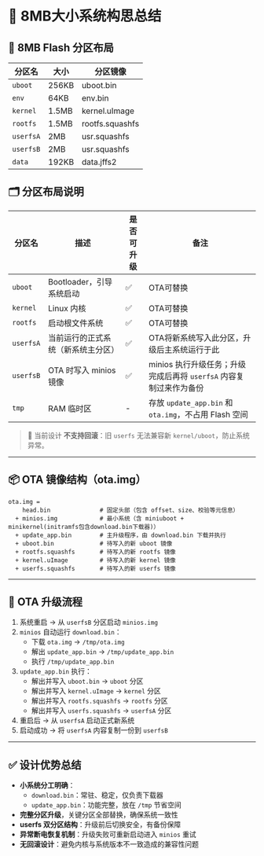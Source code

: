 

# 🧠 8MB大小系统构思总结

## 🧱 8MB Flash 分区布局

| 分区名    | 大小  | 分区镜像        |
| --------- | ----- | --------------- |
| `uboot`   | 256KB | uboot.bin       |
| `env`     | 64KB  | env.bin         |
| `kernel`  | 1.5MB | kernel.uImage   |
| `rootfs`  | 1.5MB | rootfs.squashfs |
| `userfsA` | 2MB   | usr.squashfs    |
| `userfsB` | 2MB   | usr.squashfs    |
| `data`    | 192KB | data.jffs2      |

## 🗂️ 分区布局说明

| 分区名    | 描述                               | 是否可升级 | 备注                                                         |
| --------- | ---------------------------------- | ---------- | ------------------------------------------------------------ |
| `uboot`   | Bootloader，引导系统启动           | ✅          | OTA可替换                                                    |
| `kernel`  | Linux 内核                         | ✅          | OTA可替换                                                    |
| `rootfs`  | 启动根文件系统                     | ✅          | OTA可替换                                                    |
| `userfsA` | 当前运行的正式系统（新系统主分区） | ✅          | OTA将新系统写入此分区，升级后主系统运行于此                  |
| `userfsB` | OTA 时写入 minios 镜像             | ✅          | minios 执行升级任务；升级完成后再将 `userfsA` 内容复制过来作为备份 |
| `tmp`     | RAM 临时区                         | -          | 存放 `update_app.bin` 和 `ota.img`，不占用 Flash 空间        |

> 📌 当前设计 **不支持回滚**：旧 `userfs` 无法兼容新 `kernel/uboot`，防止系统异常。
>

------

## 📦 OTA 镜像结构（ota.img）

```text
ota.img =
    head.bin              # 固定头部（包含 offset、size、校验等元信息）
  + minios.img            # 最小系统（含 miniuboot + minikernel(initramfs包含download.bin下载器)）
  + update_app.bin        # 主升级程序，由 download.bin 下载并执行
  + uboot.bin             # 待写入的新 uboot 镜像
  + rootfs.squashfs       # 待写入的新 rootfs 镜像
  + kernel.uImage         # 待写入的新 kernel 镜像
  + userfs.squashfs       # 待写入的新 userfs 镜像
```

------

## 🔄 OTA 升级流程

1. 系统重启 → 从 `userfsB` 分区启动 `minios.img`
2. `minios` 自动运行 `download.bin`：
   - 下载 `ota.img` → `/tmp/ota.img`
   - 解出 `update_app.bin` → `/tmp/update_app.bin`
   - 执行 `/tmp/update_app.bin`
3. `update_app.bin` 执行：
   - 解出并写入 `uboot.bin` → `uboot` 分区
   - 解出并写入 `kernel.uImage` → `kernel` 分区
   - 解出并写入 `rootfs.squashfs` → `rootfs` 分区
   - 解出并写入 `userfs.squashfs` → `userfsA` 分区
4. 重启后 → 从 `userfsA` 启动正式新系统
5. 启动成功 → 将 `userfsA` 内容复制一份到 `userfsB`

------

## ✅ 设计优势总结

- **小系统分工明确**：
  - `download.bin`：常驻、稳定，仅负责下载器
  - `update_app.bin`：功能完整，放在 `/tmp` 节省空间
- **完整分区升级**，关键分区全部替换，确保系统一致性
- **userfs 双分区结构**：升级前后切换安全，有备份保障
- **异常断电恢复机制**：升级失败可重新启动进入 `minios` 重试
- **无回滚设计**：避免内核与系统版本不一致造成的兼容性问题
